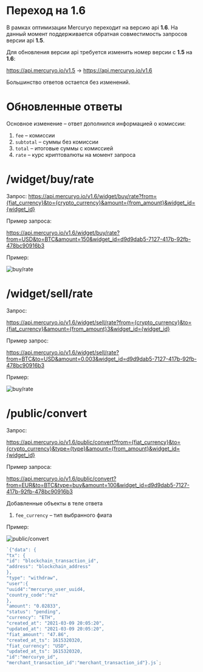 # Переход на 1.6
В рамках оптимизации Mercuryo переходит на версию api **1.6**. На данный момент поддерживается обратная совместимость запросов версии api **1.5**.

Для обновления версии api требуется изменить номер версии c **1.5** на **1.6**:

https://api.mercuryo.io/v1.5 -> https://api.mercuryo.io/v1.6

Большинство ответов остается без изменений.

# Обновленные ответы

Основное изменение &ndash; ответ дополнился информацией о комиссии:
1. `fee` &ndash; комиссии
2. `subtotal` &ndash; суммы без комиссии
3. `total` &ndash; итоговые суммы с комиссией
4. `rate` &ndash; курс криптовалюты на момент запроса

# /widget/buy/rate
Запрос:
https://api.mercuryo.io/v1.6/widget/buy/rate?from={fiat_currency}&to={crypto_currency}&amount={from_amount}&widget_id={widget_id}

Пример запроса:

https://api.mercuryo.io/v1.6/widget/buy/rate?from=USD&to=BTC&amount=150&widget_id=d9d9dab5-7127-417b-92fb-478bc90916b3

Пример:

![buy/rate](https://github.com/IgnatBatuev/draft1.6api/blob/main/buy_comparev3.png)
# /widget/sell/rate
Запрос:

https://api.mercuryo.io/v1.6/widget/sell/rate?from={crypto_currency}&to={fiat_currency}&amount={from_amount}3&widget_id={widget_id}

Пример запрос:

https://api.mercuryo.io/v1.6/widget/sell/rate?from=BTC&to=USD&amount=0.003&widget_id=d9d9dab5-7127-417b-92fb-478bc90916b3


Пример:

![buy/rate](https://github.com/IgnatBatuev/draft1.6api/blob/main/sell__comparev3.png)
# /public/convert
Запрос:

https://api.mercuryo.io/v1.6/public/convert?from={fiat_currency}&to={crypto_currency}&type={type}&amount={from_amount}&widget_id={widget_id}

Пример запроса:

https://api.mercuryo.io/v1.6/public/convert?from=EUR&to=BTC&type=buy&amount=100&widget_id=d9d9dab5-7127-417b-92fb-478bc90916b3

Добавленные объекты в теле ответа
1. `fee_currency` &ndash; тип выбранного фиата

Пример:

![public/convert](https://github.com/IgnatBatuev/draft1.6api/blob/main/conver_comparev3.png)




```js script
`{"data": {
"tx": {
"id": "blockchain_transaction_id",
"address": "blockchain_address"
},
"type": "withdraw",
"user":{
"uuid4":"mercuryo_user_uuid4,
"country_code":"nz"
},
"amount": "0.02833",
"status": "pending",
"currency": "ETH",
"created_at": "2021-03-09 20:05:20",
"updated_at": "2021-03-09 20:05:20",
"fiat_amount": "47.86",
"created_at_ts": 1615320320,
"fiat_currency": "USD",
"updated_at_ts": 1615320320,
"id":"mercuryo_id",
"merchant_transaction_id":"merchant_transaction_id"}.js`;
```

